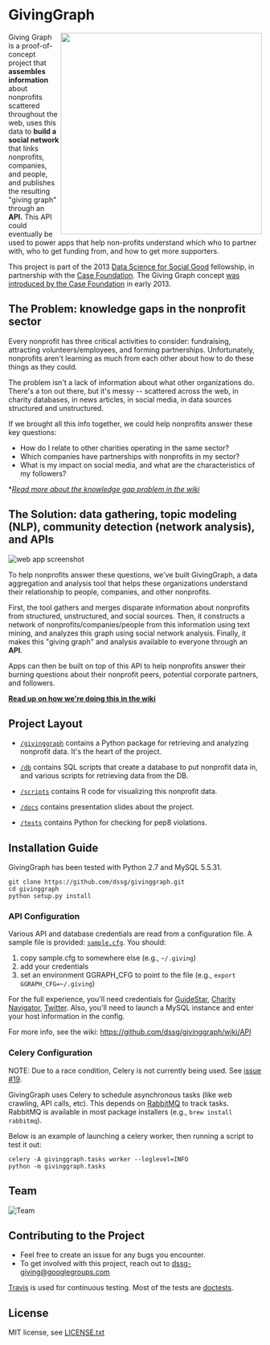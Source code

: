 GivingGraph
========
[<img src="http://dssg.io/img/partners/case.jpg" width="400" align="right">](http://casefoundation.org)

Giving Graph is a proof-of-concept project that **assembles information** about nonprofits scattered throughout the web, uses this data to **build a social network** that links nonprofits, companies, and people, and publishes the resulting "giving graph" through an **API.** This API could eventually be used to power apps that help non-profits understand which who to partner with, who to get funding from, and how to get more supporters.

This project is part of the 2013 [Data Science for Social Good](http://dssg.io) fellowship, in partnership with the [Case Foundation](http://casefoundation.org). The Giving Graph concept [was introduced by the Case Foundation](http://casefoundation.org/blog/how-new-type-social-graph-could-change-philanthropy) in early 2013.


## The Problem: knowledge gaps in the nonprofit sector
Every nonprofit has three critical activities to consider: fundraising, attracting volunteers/employees, and forming partnerships. Unfortunately, nonprofits aren't learning as much from each other about how to do these things as they could. 

The problem isn't a lack of information about what other organizations do. There's a ton out there, but it's messy -- scattered across the web, in charity databases, in news articles, in social media, in data sources structured and unstructured.

If we brought all this info together, we could help nonprofits answer these key questions:

- How do I relate to other charities operating in the same sector?
- Which companies have partnerships with nonprofits in my sector?
- What is my impact on social media, and what are the characteristics of my followers?

**[Read more about the knowledge gap problem in the wiki](http://github.com/dssg/givinggraph/wiki/Problem)*

## The Solution: data gathering, topic modeling (NLP), community detection (network analysis), and APIs

![web app screenshot](https://raw.github.com/dssg/dssg.github.io/master/img/posts/givinggraph-screenshot.png)

To help nonprofits answer these questions, we've built GivingGraph, a data aggregation and analysis tool that helps these organizations understand their relationship to people, companies, and other nonprofits.

First, the tool gathers and merges disparate information about nonprofits from structured, unstructured, and social sources. Then, it constructs a network of nonprofits/companies/people from this information using text mining, and analyzes this graph using social network analysis. Finally, it makes this "giving graph" and analysis available to everyone through an **API**. 

Apps can then be built on top of this API to help nonprofits answer their burning questions about their nonprofit peers, potential corporate partners, and followers. 

**[Read up on how we're doing this in the wiki](http://github.com/dssg/givinggraph/wiki/Methodology)**

## Project Layout
* [`/givinggraph`](givinggraph) contains a Python package for retrieving and analyzing nonprofit data. It's the heart of the project.
* [`/db`](db) contains SQL scripts that create a database to put nonprofit data in, and various scripts for retrieving data from the DB.
* [`/scripts`](scripts) contains R code for visualizing this nonprofit data.

* [`/docs`](docs) contains presentation slides about the project.
* [`/tests`](tests) contains Python for checking for pep8 violations.

## Installation Guide
GivingGraph has been tested with Python 2.7 and MySQL 5.5.31.

    git clone https://github.com/dssg/givinggraph.git
    cd givinggraph
    python setup.py install

### API Configuration
Various API and database credentials are read from a configuration file. A sample file is provided: [`sample.cfg`](https://github.com/dssg/givinggraph/blob/master/sample.cfg). You should:

1. copy sample.cfg to somewhere else (e.g., `~/.giving`)
2. add your credentials
3. set an environment GGRAPH_CFG to point to the file (e.g., `export GGRAPH_CFG=~/.giving`)

For the full experience, you'll need credentials for [GuideStar](http://www.guidestar.org/), [Charity Navigator](http://www.charitynavigator.org/), [Twitter](http://twitter.com). Also, you'll need to launch a MySQL instance and enter your host information in the config.

For more info, see the wiki: https://github.com/dssg/givinggraph/wiki/API

### Celery Configuration

NOTE: Due to a race condition, Celery is not currently being used. See [issue #19](https://github.com/dssg/givinggraph/issues/19).

GivingGraph uses Celery to schedule asynchronous tasks (like web crawling, API
calls, etc). This depends on [RabbitMQ](http://www.rabbitmq.com/) to track
tasks. RabbitMQ is available in most package installers (e.g., `brew install
rabbitmq`).

Below is an example of launching a celery worker, then running a script to test it out:

```
celery -A givinggraph.tasks worker --loglevel=INFO
python -m givinggraph.tasks
```


## Team
![Team](https://raw.github.com/dssg/dssg.github.io/761993c24ea2991170ef64048115cb805f5f13fb/img/people/teams/givinggraph.png)

## Contributing to the Project
- Feel free to create an issue for any bugs you encounter.
- To get involved with this project, reach out to <dssg-giving@googlegroups.com>

[Travis](https://travis-ci.org/dssg/givinggraph) is used for continuous testing. Most of the tests are [doctests](http://docs.python.org/2/library/doctest.html).

## License
MIT license, see [LICENSE.txt](LICENSE.txt)
